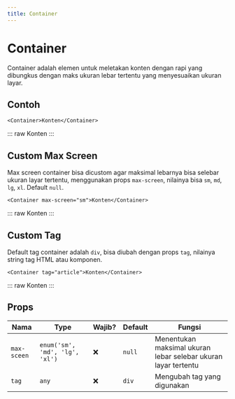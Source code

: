 ```yaml
---
title: Container
---
```


<script setup>
import Container from '../../src/components/container/Container.vue'
</script>

# Container

Container adalah elemen untuk meletakan konten dengan rapi yang dibungkus dengan maks ukuran lebar tertentu yang menyesuaikan ukuran layar.

## Contoh

```vue
<Container>Konten</Container>
```

::: raw
<Container>Konten</Container>
:::

## Custom Max Screen

Max screen container bisa dicustom agar maksimal lebarnya bisa selebar ukuran layar tertentu, menggunakan props `max-screen`, nilainya bisa `sm`, `md`, `lg`, `xl`. Default `null`.

```vue
<Container max-screen="sm">Konten</Container>
```

::: raw
<Container max-screen="sm">Konten</Container>
:::

## Custom Tag

Default tag container adalah `div`, bisa diubah dengan props `tag`, nilainya string tag HTML atau komponen.

```vue
<Container tag="article">Konten</Container>
```

::: raw
<Container tag="article">Konten</Container>
:::

## Props

| Nama        | Type                           | Wajib? | Default | Fungsi                                                         |
| ----------- | ------------------------------ | ------ | ------- | -------------------------------------------------------------- |
| `max-sceen` | `enum('sm', 'md', 'lg', 'xl')` | :x:    | `null`  | Menentukan maksimal ukuran lebar selebar ukuran layar tertentu |
| `tag`       | `any`                          | :x:    | `div`   | Mengubah tag yang digunakan                                    |
